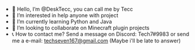 - 👋 Hello, I’m @DeskTecc, you can call me by Tecc
- 👀 I’m interested in help anyone with project
- 🌱 I’m currently learning Python and Java
- 💞️ I’m looking to collaborate on Minecraft plugin projects
- 📞 How to contact me? Send a message on Discord: Tech7#9983 or send me a e-mail: techseven167@gmail.com
(Maybe i'll be late to answer)

<!---
DeskTecc/DeskTecc is a ✨ special ✨ repository because its `README.md` (this file) appears on your GitHub profile.
You can click the Preview link to take a look at your changes.
--->
